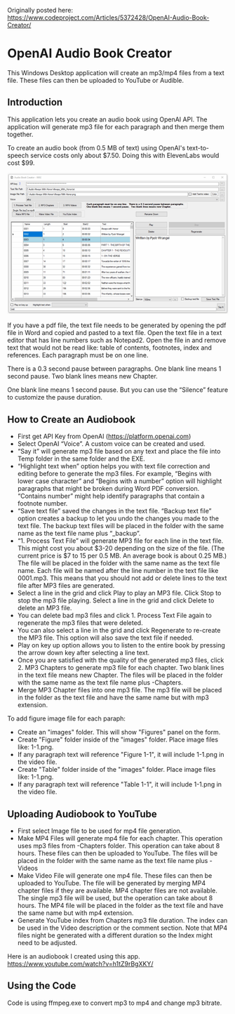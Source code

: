 Originally posted here:
<https://www.codeproject.com/Articles/5372428/OpenAI-Audio-Book-Creator/>

# OpenAI Audio Book Creator

This Windows Desktop application will create an mp3/mp4 files from a text file. These files can then be uploaded to YouTube or Audible.

## Introduction

This application lets you create an audio book using OpenAI API. The application will generate mp3 file for each paragraph and then merge them together.

To create an audio book (from 0.5 MB of text) using OpenAI's text-to-speech service costs only about $7.50. Doing this with ElevenLabs would cost $99.

![](img/OpenAiTts-r-700.png)

If you have a pdf file, the text file needs to be generated by opening the pdf file in Word and copied and pasted to a text file. Open the text file in a text editor that has line numbers such as Notepad2. Open the file in and remove text that would not be read like: table of contents, footnotes, index and references. Each paragraph must be on one line.

There is a 0.3 second pause between paragraphs. One blank line means 1 second pause. Two blank lines means new Chapter.

One blank line means 1 second pause. But you can use the “Silence” feature to customize the pause duration.

## How to Create an Audiobook
- First get API Key from OpenAI (https://platform.openai.com)
- Select OpenAI “Voice”. A custom voice can be created and used.
- “Say it” will generate mp3 file based on any text and place the file into Temp folder in the same folder and the EXE.
- “Highlight text when” option helps you with text file correction and editing before to generate the mp3 files. For example, “Begins with lower case character” and “Begins with a number” option will highlight paragraphs that might be broken during Word PDF conversion. “Contains number” might help identify paragraphs that contain a footnote number.
- “Save text file” saved the changes in the text file. “Backup text file” option creates a backup to let you undo the changes you made to the text file. The backup text files will be placed in the folder with the same name as the text file name plus “_backup”.
- “1. Process Text File” will generate MP3 file for each line in the text file. This might cost you about $3-20 depending on the size of the file. (The current price is $7 to 15 per 0.5 MB. An average book is about 0.25 MB.) The file will be placed in the folder with the same name as the text file name. Each file will be named after the line number in the text file like 0001.mp3. This means that you should not add or delete lines to the text file after MP3 files are generated.
- Select a line in the grid and click Play to play an MP3 file. Click Stop to stop the mp3 file playing. Select a line in the grid and click Delete to delete an MP3 file.
- You can delete bad mp3 files and click 1. Process Text File again to regenerate the mp3 files that were deleted.
- You can also select a line in the grid and click Regenerate to re-create the MP3 file. This option will also save the text file if needed.
- Play on key up option allows you to listen to the entire book by pressing the arrow down key after selecting a line text.
- Once you are satisfied with the quality of the generated mp3 files, click 2. MP3 Chapters to generate mp3 file for each chapter. Two blank lines in the text file means new Chapter. The files will be placed in the folder with the same name as the text file name plus -Chapters.
- Merge MP3 Chapter files into one mp3 file. The mp3 file will be placed in the folder as the text file and have the same name but with mp3 extension.

To add figure image file for each paraph:

- Create an "images" folder.  This will show "Figures" panel  on the form.  
- Create "Figure" folder inside of the "images" folder. Place image files like: 1-1.png.
- If any paragraph text will reference "Figure 1-1", it will include 1-1.png in the video file. 
- Create "Table" folder inside of the "images" folder.   Place image files like: 1-1.png.
- If any paragraph text will reference "Table 1-1", it will include 1-1.png in the video file.

## Uploading Audiobook to YouTube

- First select Image file to be used for mp4 file generation.
- Make MP4 Files will generate mp4 file for each chapter. This operation uses mp3 files from -Chapters folder. This operation can take about 8 hours. These files can then be uploaded to YouTube. The files will be placed in the folder with the same name as the text file name plus -Videos
- Make Video File will generate one mp4 file. These files can then be uploaded to YouTube. The file will be generated by merging MP4 chapter files if they are available. MP4 chapter files are not available. The single mp3 file will be used, but the operation can take about 8 hours. The MP4 file will be placed in the folder as the text file and have the same name but with mp4 extension.
- Generate YouTube index from Chapters mp3 file duration. The index can be used in the Video description or the comment section. Note that MP4 files night be generated with a different duration so the Index might need to be adjusted.

Here is an audiobook I created using this app.
<https://www.youtube.com/watch?v=h1tZ9rBgXKY/>

## Using the Code
Code is using ffmpeg.exe to convert mp3 to mp4 and change mp3 bitrate.  
